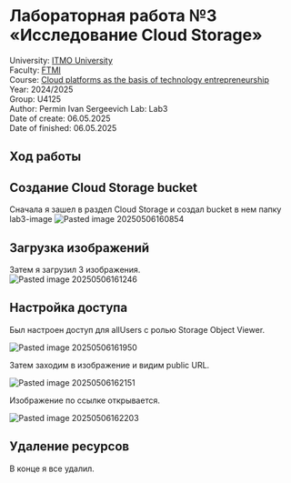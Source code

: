 # Лабораторная работа №3 «Исследование Cloud Storage»  
University: [ITMO University](https://itmo.ru/ru/)  
Faculty: [FTMI](https://itmo.ru/ru/viewfaculty/87/fakultet_tehnologicheskogo_menedzhmenta_i_innovaciy.htm)  
Course: [Cloud platforms as the basis of technology entrepreneurship](https://itmo-ict-faculty.github.io/cloud-platforms-as-the-basis-of-technology-entrepreneurship/)  
Year: 2024/2025  
Group: U4125  
Author: Permin Ivan Sergeevich
Lab: Lab3  
Date of create:  06.05.2025  
Date of finished:  06.05.2025  
## Ход работы  
## Создание Cloud Storage bucket  
Сначала я зашел в раздел Cloud Storage и создал bucket в нем папку lab3-image
![Pasted image 20250506160854](https://github.com/user-attachments/assets/dba434e9-bd1f-4f20-a963-b887871765fe)

 
## Загрузка изображений  
Затем я загрузил 3 изображения.  
![Pasted image 20250506161246](https://github.com/user-attachments/assets/62747020-cb94-429a-b3ef-f8dff7cf3ec0)

## Настройка доступа  
Был настроен доступ для allUsers с ролью Storage Object Viewer.  

![Pasted image 20250506161950](https://github.com/user-attachments/assets/cbf55acb-fd4c-493d-8895-155d2aacf0d5)


Затем заходим в изображение и видим public URL.  

![Pasted image 20250506162151](https://github.com/user-attachments/assets/e4cd5b1d-c60a-46cc-adc1-cd8fff18474f)

  
Изображение по ссылке открывается.  

![Pasted image 20250506162203](https://github.com/user-attachments/assets/3a25c27b-9bff-41b5-827d-b3865d153d3e)

  
## Удаление ресурсов  
В конце я все удалил.
